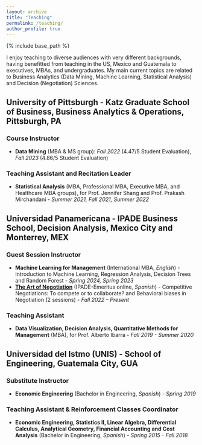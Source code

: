 ```yaml
---
layout: archive
title: "Teaching"
permalink: /teaching/
author_profile: true
---
```


{% include base_path %}

I enjoy teaching to diverse audiences with very different backgrounds, having benefitted from teaching in the US, Mexico and Guatemala to executives, MBAs, and undergraduates. My main current topics are related to Business Analytics (Data Mining, Machine Learning, Statistical Analysis) and Decision (Negotiation) Sciences. 

## University of Pittsburgh - Katz Graduate School of Business, Business Analytics & Operations, Pittsburgh, PA

### Course Instructor
- **Data Mining** (MBA & MS group): *Fall 2022* (4.47/5 Student Evaluation), *Fall 2023* (4.86/5 Student Evaluation) 

### Teaching Assistant and Recitation Leader
- **Statistical Analysis** (MBA, Professional MBA, Executive MBA, and Healthcare MBA groups), for Prof. Jennifer Shang and Prof. Prakash Mirchandani - *Summer 2021, Fall 2021, Summer 2022*

## Universidad Panamericana - IPADE Business School, Decision Analysis, Mexico City and Monterrey, MEX

### Guest Session Instructor
- **Machine Learning for Management** (International MBA, *English*) - Introduction to Machine Learning, Regression Analysis, Decision Trees and Random Forest - *Spring 2024, Spring 2023*
- [**The Art of Negotiation**](https://online.ipade.mx/negociacion-arte-ciencia) (IPADE-Emeritus online, *Spanish*) - Competitive Negotiations: To compete or to collaborate? and Behavioral biases in Negotiation (2 sessions) - *Fall 2022 – Present*

### Teaching Assistant
- **Data Visualization, Decision Analysis, Quantitative Methods for Management** (MBA), for Prof. Alberto Ibarra - *Fall 2019 - Summer 2020*

## Universidad del Istmo (UNIS) - School of Engineering, Guatemala City, GUA

### Substitute Instructor
- **Economic Engineering** (Bachelor in Engineering, *Spanish*) - *Spring 2019*

### Teaching Assistant & Reinforcement Classes Coordinator
- **Economic Engineering, Statistics II, Linear Algebra, Differential Calculus, Analytical Geometry, Financial Accounting and Cost Analysis** (Bachelor in Engineering, *Spanish*) - *Spring 2015 - Fall 2018*
